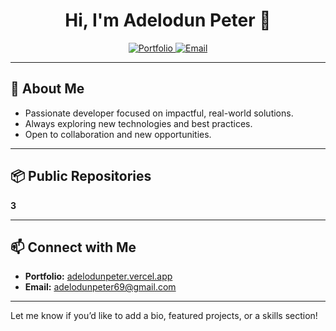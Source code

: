 

<h1 align="center">Hi, I'm Adelodun Peter 👋</h1>

<p align="center">
  <a href="https://adelodunpeter.vercel.app/">
    <img src="https://img.shields.io/badge/Portfolio-Visit-blue?style=for-the-badge&logo=vercel" alt="Portfolio" />
  </a>
  <a href="mailto:adelodunpeter69@gmail.com">
    <img src="https://img.shields.io/badge/Email-Contact-green?style=for-the-badge&logo=gmail" alt="Email" />
  </a>
</p>

---

## 🚀 About Me

- Passionate developer focused on impactful, real-world solutions.
- Always exploring new technologies and best practices.
- Open to collaboration and new opportunities.

---

## 📦 Public Repositories

**3**

---

## 📫 Connect with Me

- **Portfolio:** [adelodunpeter.vercel.app](https://adelodunpeter.vercel.app/)
- **Email:** adelodunpeter69@gmail.com

---

Let me know if you’d like to add a bio, featured projects, or a skills section!

